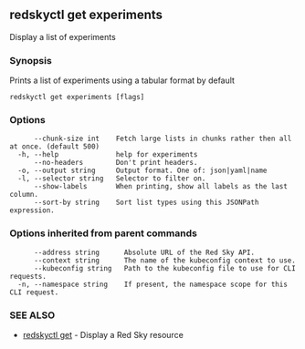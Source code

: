 ## redskyctl get experiments

Display a list of experiments

### Synopsis

Prints a list of experiments using a tabular format by default

```
redskyctl get experiments [flags]
```

### Options

```
      --chunk-size int    Fetch large lists in chunks rather then all at once. (default 500)
  -h, --help              help for experiments
      --no-headers        Don't print headers.
  -o, --output string     Output format. One of: json|yaml|name
  -l, --selector string   Selector to filter on.
      --show-labels       When printing, show all labels as the last column.
      --sort-by string    Sort list types using this JSONPath expression.
```

### Options inherited from parent commands

```
      --address string      Absolute URL of the Red Sky API.
      --context string      The name of the kubeconfig context to use.
      --kubeconfig string   Path to the kubeconfig file to use for CLI requests.
  -n, --namespace string    If present, the namespace scope for this CLI request.
```

### SEE ALSO

* [redskyctl get](redskyctl_get.md)	 - Display a Red Sky resource

